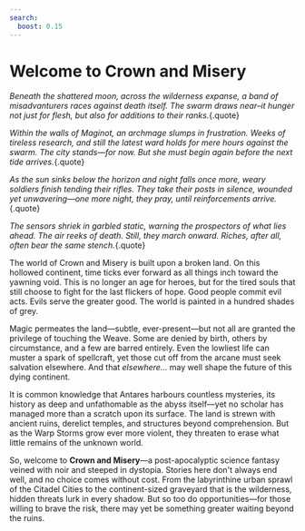 ```yaml
---
search:
  boost: 0.15
---
```


# Welcome to Crown and Misery

*Beneath the shattered moon, across the wilderness expanse, a band of misadvanturers races against death itself. The swarm draws near–it hunger not just for flesh, but also for additions to their ranks.*{.quote}

*Within the walls of Maginot, an archmage slumps in frustration. Weeks of tireless research, and still the latest ward holds for mere hours against the swarm. The city stands—for now. But she must begin again before the next tide arrives.*{.quote}

*As the sun sinks below the horizon and night falls once more, weary soldiers finish tending their rifles. They take their posts in silence, wounded yet unwavering—one more night, they pray, until reinforcements arrive.*{.quote}

*The sensors shriek in garbled static, warning the prospectors of what lies ahead. The air reeks of death. Still, they march onward. Riches, after all, often bear the same stench.*{.quote}

The world of Crown and Misery is built upon a broken land. On this hollowed continent, time ticks ever forward as all things inch toward the yawning void. This is no longer an age for heroes, but for the tired souls that still choose to fight for the last flickers of hope. Good people commit evil acts. Evils serve the greater good. The world is painted in a hundred shades of grey.

Magic permeates the land—subtle, ever-present—but not all are granted the privilege of touching the Weave. Some are denied by birth, others by circumstance, and a few are barred entirely. Even the lowliest life can muster a spark of spellcraft, yet those cut off from the arcane must seek salvation elsewhere. And that *elsewhere...* may well shape the future of this dying continent.

It is common knowledge that Antares harbours countless mysteries, its history as deep and unfathomable as the abyss itself—yet no scholar has managed more than a scratch upon its surface. The land is strewn with ancient ruins, derelict temples, and structures beyond comprehension. But as the Warp Storms grow ever more violent, they threaten to erase what little remains of the unknown world. 

So, welcome to **Crown and Misery**—a post-apocalyptic science fantasy veined with noir and steeped in dystopia. Stories here don't always end well, and no choice comes without cost. From the labyrinthine urban sprawl of the Citadel Cities to the continent-sized graveyard that is the wilderness, hidden threats lurk in every shadow. But so too do opportunities—for those willing to brave the risk, there may yet be something greater waiting beyond the ruins.

<!-- ## Things to Know

What is *Crown & Misery*? Here are the key things to know:

1. **Setting**{.inl} While **Forgotten Realms** is your classic *Heroic Fantasy*, **Eberron** is *Post-War Fantasy*, and **Ravenloft** is *Gothic Horror*, the **Crown & Misery** setting is *Post-Apocalyptic Science Fantasy*—a world of radiation-poisoned wastelands, magic-dead zones, scavenged tech, and lingering horrors that refuse to die.

2. **Warp Storms**{.inl} An umbrella term for the common cataclysmic disasters that define life in Antares—violent tempests, reality-warping anomalies, and dimensional rifts. They are unpredictable, devastating, and often fatal. Some scholars call them the world's immune response; others believe they are the prelude to its final death.

3. **The Eight Nations**{.inl} In ages past, this continent was a patchwork of kingdoms and city-states. Today, only eight nations remain, each ruling over multiple massive fortified urban centres known as *Citadel Cities*. These are the last bastions of civilisation—survivors of centuries of collapse, now locked in cold alliances, trade wars, and silent sieges.

4. **The Industrial Revolution**{.inl} The Warp Storms didn't just bring ruin—they brought *change*. Entire new sciences and technologies emerged from the wreckage. While some cling to tradition, many have embraced this new age, finding ways to harness the Warp's chaos. To live in Antares now is to accept that survival means adaptation—even if it comes at great cost. -->